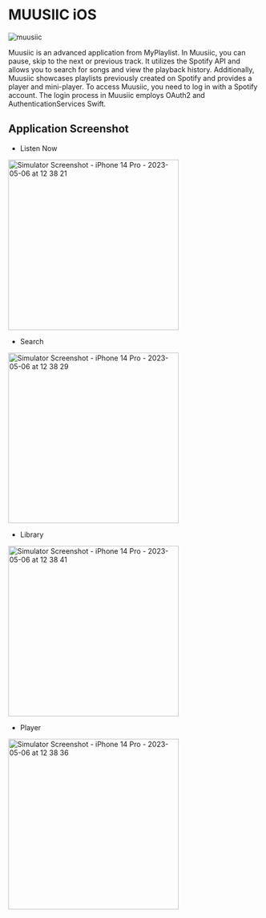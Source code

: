 #  MUUSIIC iOS

![muusiic](https://github.com/mhmmdvg/muusiic-swiftui/assets/57744555/65762258-c43b-4500-b17a-6331de2a9634)

Muusiic is an advanced application from MyPlaylist. In Muusiic, you can pause, skip to the next or previous track. It utilizes the Spotify API and allows you to search for songs and view the playback history. Additionally, Muusiic showcases playlists previously created on Spotify and provides a player and mini-player. To access Muusiic, you need to log in with a Spotify account. The login process in Muusiic employs OAuth2 and AuthenticationServices Swift.

## Application Screenshot

- Listen Now
<img width="340" alt="Simulator Screenshot - iPhone 14 Pro - 2023-05-06 at 12 38 21" src="https://github.com/mhmmdvg/muusiic-swiftui/assets/57744555/7fa5ac82-d94b-44ff-82b8-033d575ca925">

- Search
<img width="340" alt="Simulator Screenshot - iPhone 14 Pro - 2023-05-06 at 12 38 29" src="https://github.com/mhmmdvg/muusiic-swiftui/assets/57744555/40184d4b-b242-435c-8be5-0765055d7f03">

- Library
<img width="340" alt="Simulator Screenshot - iPhone 14 Pro - 2023-05-06 at 12 38 41" src="https://github.com/mhmmdvg/muusiic-swiftui/assets/57744555/c1fb48ff-030f-4eaa-943b-1ccf3c559b86">

- Player
<img width="340" alt="Simulator Screenshot - iPhone 14 Pro - 2023-05-06 at 12 38 36" src="https://github.com/mhmmdvg/muusiic-swiftui/assets/57744555/2160838e-fcad-4ea1-bcf7-01965cd2b417">
